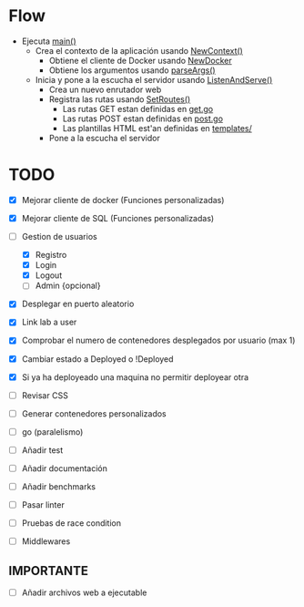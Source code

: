 # Flow

- Ejecuta [main()](./main.go)
    - Crea el contexto de la aplicación usando [NewContext()](./server/config/context.go)
        - Obtiene el cliente de Docker usando [NewDocker](./server/docker/client.go)
        - Obtiene los argumentos usando [parseArgs()](./server/config/args.go)
    - Inicia y pone a la escucha el servidor usando [ListenAndServe()](./server/server.go)
        - Crea un nuevo enrutador web 
        - Registra las rutas usando [SetRoutes()](./server/routes/index.go)
            - Las rutas GET estan definidas en [get.go](./server/routes/get.go)
            - Las rutas POST estan definidas en [post.go](./server/routes/post.go)
            - Las plantillas HTML est'an definidas en [templates/](./server/templates/)
        - Pone a la escucha el servidor

# TODO
- [X] Mejorar cliente de docker (Funciones personalizadas)
- [X] Mejorar cliente de SQL (Funciones personalizadas)
- [ ] Gestion de usuarios
    - [X] Registro
    - [X] Login
    - [X] Logout
    - [ ] Admin {opcional}
- [X] Desplegar en puerto aleatorio
- [X] Link lab a user
- [X] Comprobar el numero de contenedores desplegados por usuario (max 1)
- [X] Cambiar estado a Deployed o !Deployed
- [X] Si ya ha deployeado una maquina no permitir deployear otra
- [ ] Revisar CSS

- [ ] Generar contenedores personalizados
- [ ] go (paralelismo)
- [ ] Añadir test
- [ ] Añadir documentación
- [ ] Añadir benchmarks
- [ ] Pasar linter
- [ ] Pruebas de race condition
- [ ] Middlewares

## IMPORTANTE
- [ ] Añadir archivos web a ejecutable
